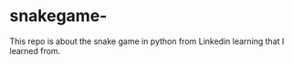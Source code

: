 # snakegame-
This repo is about the snake game in python from Linkedin learning that I learned from.
